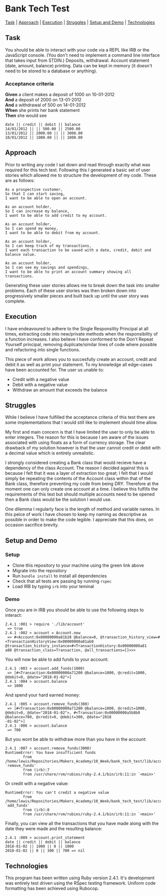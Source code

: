 # Bank Tech Test

[Task](#task) | [Approach](#approach) | [Execution](#execution) | [Struggles](#struggles) | [Setup and Demo](#setup) | [Technologies](#technologies)

## <a name="task">Task</a>

You should be able to interact with your code via a REPL like IRB or the JavaScript console. (You don't need to implement a command line interface that takes input from STDIN.)
Deposits, withdrawal.
Account statement (date, amount, balance) printing.
Data can be kept in memory (it doesn't need to be stored to a database or anything).

### Acceptance criteria

**Given** a client makes a deposit of 1000 on 10-01-2012  
**And** a deposit of 2000 on 13-01-2012  
**And** a withdrawal of 500 on 14-01-2012  
**When** she prints her bank statement  
**Then** she would see

```
date || credit || debit || balance
14/01/2012 || || 500.00 || 2500.00
13/01/2012 || 2000.00 || || 3000.00
10/01/2012 || 1000.00 || || 1000.00
```
## <a name="approach">Approach</a>

Prior to writing any code I sat down and read through exactly what was required for this tech test. Following this I generated a basic set of user stories which allowed me to structure the development of my code. These are as follows:

```
As a prospective customer,
So that I can start saving,
I want to be able to open an account.

As an account holder,
So I can increase my balance,
I want to be able to add credit to my account.

As an account holder,
So I can spend my money,
I want to be able to debit from my account.

As an account holder,
So I can keep track of my transactions,
I want each transaction to be saved with a date, credit, debit and balance value.

As an account holder,
So I can see my savings and spendings,
I want to be able to print an account summary showing all transactions.
```
Generating these user stories allows me to break down the task into smaller problems. Each of these user stories was then broken down into progressively smaller pieces and built back up until the user story was complete.

## <a name="execution">Execution</a>

I have endeavoured to adhere to the Single Responsility Principal at all times, extracting code into new/private methods when the responsibility of a function increases. I also believe I have conformed to the Don't Repeat Yourself principal, removing duplicate/similar lines of code where possible and refactoring into single functions.

This piece of work allows you to succesfully create an account, credit and debit it as well as print your statement. To my knowledge all edge-cases have been accounted for. The user us unable to:

* Credit with a negative value
* Debit with a negative value
* Withdraw an amount that exceeds the balance

## <a name="struggles">Struggles</a>

While I believe I have fulfilled the acceptance criteria of this test there are some implementations that I would still like to implement should time allow.

My first and main concern is that I have limited the user to only be able to enter integers. The reason for this is because I am aware of the issues associated with using floats as a form of currency storage. The clear drawback of my solution however is that the user cannot credit or debit with a decimal value which is entirely unrealistic.

I strongly considered creating a Bank class that would recieve have a dependency of the class Account. The reason I decided against this is because I felt that it was a layer of extraction too great; I felt that I would simply be repeating the contents of the Account class within that of the Bank class, therefore preventing my code from being DRY. Therefore at the moment one can only create one account at a time. I believe this fulfills the requirements of this test but should multiple accounts need to be opened then a Bank class would be the solution I would use.

One dilemma I regularly face is the length of method and variable names. In this peice of work I have chosen to keep my naming as descriptive as possible in order to make the code legible. I appreciate that this does, on occasion sacrifice brevity.

## <a name="setup">Setup and Demo</a>

### Setup

* Clone this repository to your machine using the green link above
* Migrate into the repository
* Run `bundle install` to install all dependencies
* Check that all tests are passing by running `rspec`
* Load IRB by typing `irb` into your teminal

### Demo

Once you are in IRB you should be able to use the following steps to interact:

```
2.4.1 :001 > require './lib/account'
 => true
2.4.1 :002 > account = Account.new
 => #<Account:0x00000000a81b28 @balance=0, @transaction_history_view=#<TransactionHistoryView:0x00000000a81ab0 @transaction_history_instance=#<TransactionHistory:0x00000000a81
a88 @transaction_class=Transaction, @all_transactions=[]>>>
```

You will now be able to add funds to your account:

```
2.4.1 :003 > account.add_funds(1000)
 => [#<Transaction:0x00000000a71200 @balance=1000, @credit=1000, @debit=0, @date="2018-01-02">]
2.4.1 :004 > account.balance
 => 1000
```

And spend your hard earned money:

```
2.4.1 :005 > account.remove_funds(300)
 => [#<Transaction:0x00000000a71200 @balance=1000, @credit=1000, @debit=0, @date="2018-01-02">, #<Transaction:0x00000000a5b8b0 @balance=700, @credit=0, @debit=300, @date="2018
-01-02">]
2.4.1 :006 > account.balance
 => 700
```
But you wont be able to withdraw more than you have in the account:

```
2.4.1 :007 > account.remove_funds(3000)
RuntimeError: You have insufficient funds
        from /home/lewis/Repositories/Makers_Academy/10_Week/bank_tech_test/lib/account.rb:22:in `remove_funds'
        from (irb):7
        from /usr/share/rvm/rubies/ruby-2.4.1/bin/irb:11:in `<main>'
```

Or credit with a negative value:

```
RuntimeError: You can't credit a negative value
        from /home/lewis/Repositories/Makers_Academy/10_Week/bank_tech_test/lib/account.rb:16:in `add_funds'
        from (irb):8
        from /usr/share/rvm/rubies/ruby-2.4.1/bin/irb:11:in `<main>'
```

Finally, you can view all the transactions that you have made along with the date they were made and the resulting balance:

```
2.4.1 :009 > account.print_statement
date || credit || debit || balance
2018-01-02 || 1000 || 0 || 1000
2018-01-02 || 0 || 300 || 700 => nil
```

## <a name="technologies">Technologies</a>

This program has been written using Ruby version 2.4.1. It's development was entirely test driven using the RSpec testing framework. Uniform code formatting has been achieved using Rubocop.
